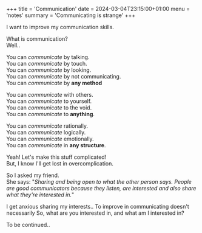 +++
title = 'Communication'
date = 2024-03-04T23:15:00+01:00
menu = 'notes'
summary = 'Communicating is strange'
+++

I want to improve my communication skills.

What is communication?  
Well..

You can *communicate* by talking.  
You can *communicate* by touch.  
You can *communicate* by looking.  
You can *communicate* by not communicating.  
You can *communicate* by **any method**

You can *communicate* with others.  
You can *communicate* to yourself.  
You can *communicate* to the void.  
You can *communicate* to **anything**.  

You can *communicate* rationally.  
You can *communicate* logically.  
You can *communicate* emotionally.  
You can *communicate* in **any structure**.  

Yeah! Let's make this stuff complicated!  
But, I know I'll get lost in overcomplication.  

So I asked my friend.  
She says: "*Sharing and being open to what the other person says. People are good communicators because they listen, are interested and also share what they're interested in.*"

I get anxious sharing my interests.. To improve in communicating doesn't necessarily
So, what are you interested in, and what am I interested in?

To be continued..

